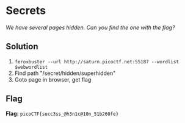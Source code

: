 # Secrets
*We have several pages hidden. Can you find the one with the flag?*

## Solution
1. `feroxbuster --url http://saturn.picoctf.net:55187 --wordlist $webwordlist`
2. Find path "/secret/hidden/superhidden"
2. Goto page in browser, get flag


## Flag
**Flag:** `picoCTF{succ3ss_@h3n1c@10n_51b260fe}`
